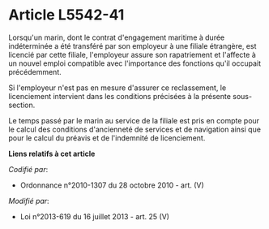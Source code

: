 # Article L5542-41

Lorsqu'un marin, dont le contrat d'engagement maritime à durée indéterminée a été transféré par son employeur à une filiale
étrangère, est licencié par cette filiale, l'employeur assure son rapatriement et l'affecte à un nouvel emploi compatible
avec l'importance des fonctions qu'il occupait précédemment.

Si l'employeur n'est pas en mesure d'assurer ce reclassement, le licenciement intervient dans les conditions précisées à la
présente sous-section.

Le temps passé par le marin au service de la filiale est pris en compte pour le calcul des conditions d'ancienneté de
services et de navigation ainsi que pour le calcul du préavis et de l'indemnité de licenciement.

**Liens relatifs à cet article**

_Codifié par_:

  - Ordonnance n°2010-1307 du 28 octobre 2010 - art. (V)

_Modifié par_:

  - Loi n°2013-619 du 16 juillet 2013 - art. 25 (V)
